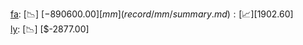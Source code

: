 [fa](record/fa/summary.md): [📉] [$-890600.00]  
[mm](record/mm/summary.md): [📈] [$1902.60]  
[ly](record/ly/summary.md): [📉] [$-2877.00]  

